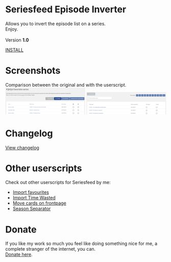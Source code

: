 # Seriesfeed Episode Inverter
Allows you to invert the episode list on a series.
<BR/>
Enjoy.
<BR/><BR/>
Version <strong>1.0</strong>

<A HREF="https://github.com/TomONeill/seriesfeed-episode-inverter/raw/master/seriesfeed-episode-inverter-latest.user.js">INSTALL</A>

# Screenshots
Comparison between the original and with the userscript.<BR />
<img src="https://raw.githubusercontent.com/TomONeill/seriesfeed-episode-inverter/master/screenshots/watchlist.png"  width="250px" />
<img src="https://raw.githubusercontent.com/TomONeill/seriesfeed-episode-inverter/master/screenshots/episodes.png" width="250px" />

# Changelog
<A HREF="https://raw.githubusercontent.com/TomONeill/seriesfeed-episode-inverter/master/changelog.txt">View changelog</A>

# Other userscripts
Check out other userscripts for Seriesfeed by me:<BR/>
<ul>
    <li><A HREF="https://github.com/TomONeill/Seriesfeed-Importer">Import favourites</A></li>
    <li><A HREF="https://github.com/TomONeill/Seriesfeed-Import-Time-Wasted">Import Time Wasted</A></li>
    <li><A HREF="https://github.com/TomONeill/Seriesfeed-Move">Move cards on frontpage</A></li>
    <li><A HREF="https://github.com/TomONeill/Seriesfeed-Season-Separator">Season Separator</A></li>
</ul>

# Donate
If you like my work so much you feel like doing something nice for me, a complete stranger of the internet, you can.<BR />
<A HREF="https://www.paypal.me/TomONeill">Donate here</A>.
